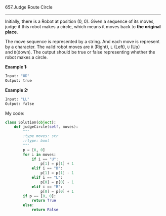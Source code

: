 657.Judge Route Circle

---

Initially, there is a Robot at position (0, 0). Given a sequence of its moves, judge if this robot makes a circle, which means it moves back to **the original place**.

The move sequence is represented by a string. And each move is represent by a character. The valid robot moves are `R` (Right), `L` (Left), `U` (Up) and `D`(down). The output should be true or false representing whether the robot makes a circle.

**Example 1:**

```python
Input: "UD"
Output: true
```

**Example 2:**

```python
Input: "LL"
Output: false
```

My code:

```python
class Solution(object):
    def judgeCircle(self, moves):
        """
        :type moves: str
        :rtype: bool
        """
        p = [0, 0]
        for i in moves:
            if i == "U":
                p[1] = p[1] + 1
            elif i == "D":
                p[1] = p[1] - 1
            elif i == "L":
                p[0] = p[0] - 1
            elif i == "R":
                p[0] = p[0] + 1
        if p == [0, 0]:
            return True
        else:
            return False
```

